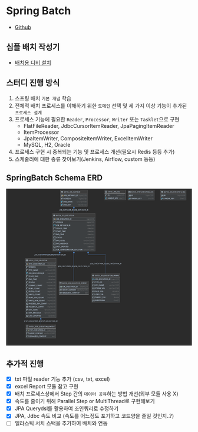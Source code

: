 # Spring Batch

* [Github](https://github.com/spring-org/springbatch-in-action)

## 심플 배치 작성기

- [배치용 디비 설치](/batch-study/contents/_1.md)


## 스터디 진행 방식

1. 스프링 배치 `기본 개념` 학습
2. 전체적 배치 프로세스를 이해하기 위한 `도메인` 선택 및 세 가지 이상 기능이 추가된 `프로세스 설계`
3. 프로세스 기능에 필요한 `Reader`, `Processor`, `Writer` 또는 `Tasklet`으로 구현
	* FlatFileReader, JdbcCursorItemReader, JpaPagingItemReader
	* ItemProcessor
	* JpaItemWriter, CompositeItemWriter, ExcelItemWriter
	* MySQL, H2, Oracle
4. 프로세스 구현 시 중복되는 기능 및 프로세스 개선\(필요시 Redis 등등 추가\)
5. 스케줄러에 대한 종류 찾아보기\(Jenkins, Airflow, custom 등등\)

## SpringBatch Schema ERD

![erd](../.gitbook/assets/springbatch_schema_erd.png)

## 추가적 진행

* [x] txt 파일 reader 기능 추가 \(csv, txt, excel\)
* [x] excel Report 모듈 참고 구현
* [x] 배치 프로세스상에서 Step 간의 `데이터 공유`하는 방법 개선\(외부 모듈 사용 X\)
* [x] 속도를 줄이기 위해 Parallel Step or MultiThread로 구현해보기
* [x] JPA Querydsl를 활용하여 조인쿼리로 수정하기
* [x] JPA, Jdbc 속도 비교 \(속도를 어느정도 포기하고 코드양을 줄일 것인지..?\)
* [ ] 엘라스틱 서치 스택을 추가하여 배치와 연동
